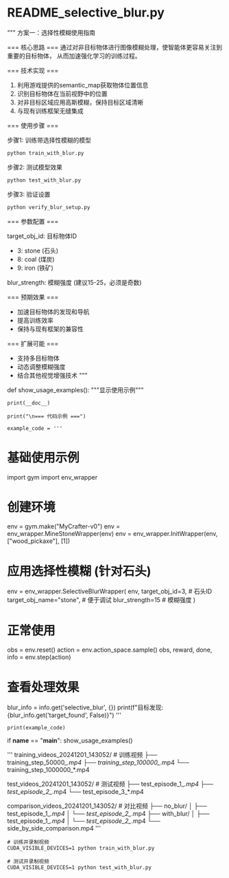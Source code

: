 # README_selective_blur.py
"""
方案一：选择性模糊使用指南

=== 核心思路 ===
通过对非目标物体进行图像模糊处理，使智能体更容易关注到重要的目标物体，
从而加速强化学习的训练过程。

=== 技术实现 ===
1. 利用游戏提供的semantic_map获取物体位置信息
2. 识别目标物体在当前视野中的位置
3. 对非目标区域应用高斯模糊，保持目标区域清晰
4. 与现有训练框架无缝集成

=== 使用步骤 ===

步骤1: 训练带选择性模糊的模型
```bash
python train_with_blur.py
```

步骤2: 测试模型效果
```bash
python test_with_blur.py
```

步骤3: 验证设置
```bash
python verify_blur_setup.py
```

=== 参数配置 ===

target_obj_id: 目标物体ID
- 3: stone (石头)
- 8: coal (煤炭) 
- 9: iron (铁矿)

blur_strength: 模糊强度 (建议15-25，必须是奇数)

=== 预期效果 ===
- 加速目标物体的发现和导航
- 提高训练效率
- 保持与现有框架的兼容性

=== 扩展可能 ===
- 支持多目标物体
- 动态调整模糊强度
- 结合其他视觉增强技术
"""

def show_usage_examples():
    """显示使用示例"""
    
    print(__doc__)
    
    print("\n=== 代码示例 ===")
    
    example_code = '''
# 基础使用示例
import gym
import env_wrapper

# 创建环境
env = gym.make("MyCrafter-v0")
env = env_wrapper.MineStoneWrapper(env)
env = env_wrapper.InitWrapper(env, ["wood_pickaxe"], [1])

# 应用选择性模糊 (针对石头)
env = env_wrapper.SelectiveBlurWrapper(
    env, 
    target_obj_id=3,           # 石头ID
    target_obj_name="stone",   # 便于调试
    blur_strength=15           # 模糊强度
)

# 正常使用
obs = env.reset()
action = env.action_space.sample()
obs, reward, done, info = env.step(action)

# 查看处理效果
blur_info = info.get('selective_blur', {})
print(f"目标发现: {blur_info.get('target_found', False)}")
'''
    
    print(example_code)

if __name__ == "__main__":
    show_usage_examples()


'''
training_videos_20241201_143052/    # 训练视频
├── training_step_50000_*.mp4
├── training_step_100000_*.mp4
└── training_step_1000000_*.mp4

test_videos_20241201_143052/        # 测试视频
├── test_episode_1_*.mp4
├── test_episode_2_*.mp4
└── test_episode_3_*.mp4

comparison_videos_20241201_143052/  # 对比视频
├── no_blur/
│   ├── test_episode_1_*.mp4
│   └── test_episode_2_*.mp4
├── with_blur/
│   ├── test_episode_1_*.mp4
│   └── test_episode_2_*.mp4
└── side_by_side_comparison.mp4
'''

```
# 训练并录制视频
CUDA_VISIBLE_DEVICES=1 python train_with_blur.py

# 测试并录制视频
CUDA_VISIBLE_DEVICES=1 python test_with_blur.py
```
